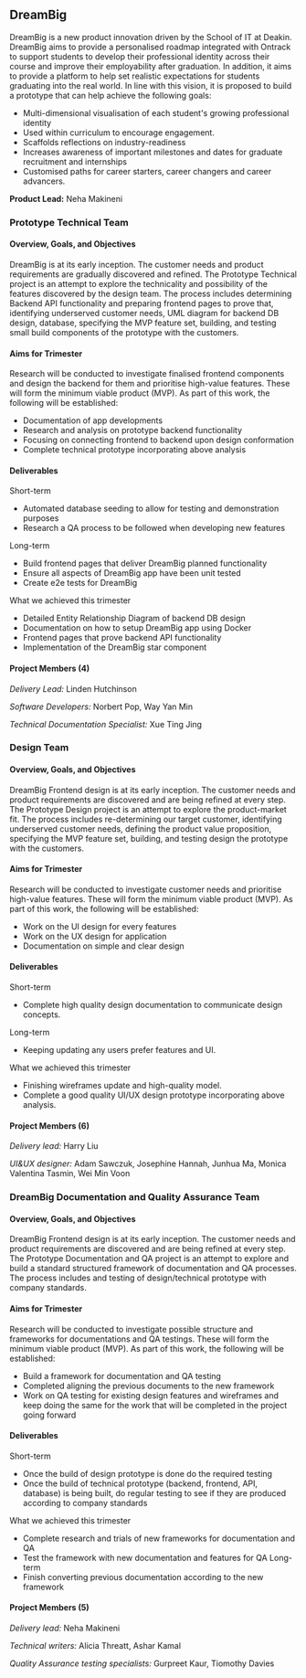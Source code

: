 ## DreamBig

DreamBig is a new product innovation driven by the School of IT at Deakin. DreamBig aims to provide
a personalised roadmap integrated with Ontrack to support students to develop their professional
identity across their course and improve their employability after graduation. In addition, it aims
to provide a platform to help set realistic expectations for students graduating into the real
world. In line with this vision, it is proposed to build a prototype that can help achieve the
following goals:

- Multi-dimensional visualisation of each student's growing professional identity
- Used within curriculum to encourage engagement.
- Scaffolds reflections on industry-readiness
- Increases awareness of important milestones and dates for graduate recruitment and internships
- Customised paths for career starters, career changers and career advancers.

**Product Lead:** Neha Makineni

### Prototype Technical Team

#### Overview, Goals, and Objectives

DreamBig is at its early inception. The customer needs and product requirements are gradually
discovered and refined. The Prototype Technical project is an attempt to explore the technicality
and possibility of the features discovered by the design team. The process includes determining
Backend API functionality and preparing frontend pages to prove that, identifying underserved
customer needs, UML diagram for backend DB design, database, specifying the MVP feature set,
building, and testing small build components of the prototype with the customers.

#### Aims for Trimester

Research will be conducted to investigate finalised frontend components and design the backend for
them and prioritise high-value features. These will form the minimum viable product (MVP). As part
of this work, the following will be established:

- Documentation of app developments
- Research and analysis on prototype backend functionality
- Focusing on connecting frontend to backend upon design conformation
- Complete technical prototype incorporating above analysis

#### Deliverables

Short-term

- Automated database seeding to allow for testing and demonstration purposes
- Research a QA process to be followed when developing new features

Long-term

- Build frontend pages that deliver DreamBig planned functionality
- Ensure all aspects of DreamBig app have been unit tested
- Create e2e tests for DreamBig

What we achieved this trimester

- Detailed Entity Relationship Diagram of backend DB design
- Documentation on how to setup DreamBig app using Docker
- Frontend pages that prove backend API functionality
- Implementation of the DreamBig star component

#### Project Members (4)

_Delivery Lead:_ Linden Hutchinson

_Software Developers:_ Norbert Pop, Way Yan Min

_Technical Documentation Specialist:_ Xue Ting Jing

### Design Team

#### Overview, Goals, and Objectives

DreamBig Frontend design is at its early inception. The customer needs and product requirements are
discovered and are being refined at every step. The Prototype Design project is an attempt to
explore the product-market fit. The process includes re-determining our target customer, identifying
underserved customer needs, defining the product value proposition, specifying the MVP feature set,
building, and testing design the prototype with the customers.

#### Aims for Trimester

Research will be conducted to investigate customer needs and prioritise high-value features. These
will form the minimum viable product (MVP). As part of this work, the following will be established:

- Work on the UI design for every features
- Work on the UX design for application
- Documentation on simple and clear design

#### Deliverables

Short-term

- Complete high quality design documentation to communicate design concepts.

Long-term

- Keeping updating any users prefer features and UI.

What we achieved this trimester

- Finishing wireframes update and high-quality model.
- Complete a good quality UI/UX design prototype incorporating above analysis.

#### Project Members (6)

_Delivery lead:_ Harry Liu

_UI&UX designer:_ Adam Sawczuk, Josephine Hannah, Junhua Ma, Monica Valentina Tasmin, Wei Min Voon

### DreamBig Documentation and Quality Assurance Team

#### Overview, Goals, and Objectives

DreamBig Frontend design is at its early inception. The customer needs and product requirements are
discovered and are being refined at every step. The Prototype Documentation and QA project is an
attempt to explore and build a standard structured framework of documentation and QA processes. The
process includes and testing of design/technical prototype with company standards.

#### Aims for Trimester

Research will be conducted to investigate possible structure and frameworks for documentations and
QA testings. These will form the minimum viable product (MVP). As part of this work, the following
will be established:

- Build a framework for documentation and QA testing
- Completed aligning the previous documents to the new framework
- Work on QA testing for existing design features and wireframes and keep doing the same for the
  work that will be completed in the project going forward

#### Deliverables

Short-term

- Once the build of design prototype is done do the required testing
- Once the build of technical prototype (backend, frontend, API, database) is being built, do
  regular testing to see if they are produced according to company standards

What we achieved this trimester

- Complete research and trials of new frameworks for documentation and QA
- Test the framework with new documentation and features for QA Long-term
- Finish converting previous documentation according to the new framework

#### Project Members (5)

_Delivery lead:_ Neha Makineni

_Technical writers:_ Alicia Threatt, Ashar Kamal

_Quality Assurance testing specialists:_ Gurpreet Kaur, Tiomothy Davies
